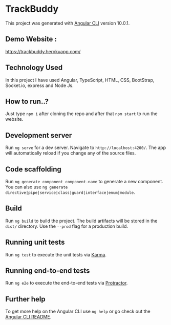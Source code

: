# TrackBuddy

This project was generated with [Angular CLI](https://github.com/angular/angular-cli) version 10.0.1.

## Demo Website : 
https://trackbuddy.herokuapp.com/

## Technology Used
In this project I have used Angular, TypeScript, HTML, CSS, BootStrap, Socket.io, express and Node Js. 

## How to run..?
Just type `npm i` after cloning the repo and after that `npm start` to run the website.

## Development server

Run `ng serve` for a dev server. Navigate to `http://localhost:4200/`. The app will automatically reload if you change any of the source files.

## Code scaffolding

Run `ng generate component component-name` to generate a new component. You can also use `ng generate directive|pipe|service|class|guard|interface|enum|module`.

## Build

Run `ng build` to build the project. The build artifacts will be stored in the `dist/` directory. Use the `--prod` flag for a production build.

## Running unit tests

Run `ng test` to execute the unit tests via [Karma](https://karma-runner.github.io).

## Running end-to-end tests

Run `ng e2e` to execute the end-to-end tests via [Protractor](http://www.protractortest.org/).

## Further help

To get more help on the Angular CLI use `ng help` or go check out the [Angular CLI README](https://github.com/angular/angular-cli/blob/master/README.md).
